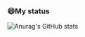 ### 😄My status 
![Anurag's GitHub stats](https://github-readme-stats.vercel.app/api?username=redcoin96&show_icons=true&theme=radical)

